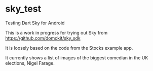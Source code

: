 # sky_test
Testing Dart Sky for Android

This is a work in progress for trying out Sky from https://github.com/domokit/sky_sdk

It is loosely based on the code from the Stocks example app.

It currently shows a list of images of the biggest comedian in the UK elections, Nigel Farage.
